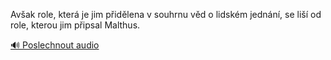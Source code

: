 
Avšak role, která je jim přidělena v souhrnu věd o lidském jednání, se liší od role, kterou jim připsal Malthus.

[🔊 Poslechnout audio](/data/7-paragraphs/audio/chapter_132/para_008-Avak-role-kter-je-jim-pidlena-v-souhrnu-vd-o.mp3)
